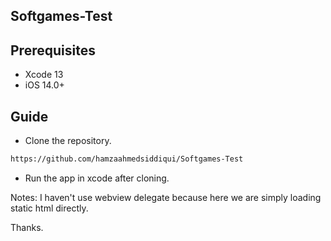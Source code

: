 
## Softgames-Test

## Prerequisites
- Xcode 13
- iOS 14.0+

## Guide

- Clone the repository.
```sh
https://github.com/hamzaahmedsiddiqui/Softgames-Test
```
- Run the app in xcode after cloning.

Notes:
I haven't use webview delegate because here we are simply loading static html directly.

Thanks.
